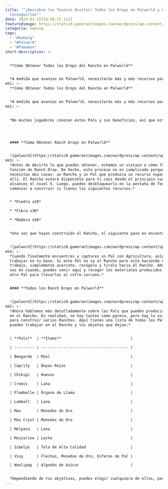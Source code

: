 ```yaml
---
title: '"¡Descubre los Tesoros Ocultos! Todos los Drops en Palworld y Cómo
  Conseguirlos"'
date: 2024-01-25T18:58:17.121Z
featuredimage: https://static0.gamerantimages.com/wordpress/wp-content/uploads/2024/01/ranch-drops-palworld.jpg?q=50&fit=contain&w=1140&h=&dpr=1.5
categoria: Gaming
tags:
  - "#Gaming"
  - "#Palword"
  - "#Pokemon"
short-description: >-
  

  **Cómo Obtener Todos los Drops del Rancho en Palworld**


  *A medida que avanzas en Palworld, necesitarás más y más recursos para la elaboración, construcción de estructuras y venta. Jugadores experime*
mk1: >-
  **Cómo Obtener Todos los Drops del Rancho en Palworld**


  *A medida que avanzas en Palworld, necesitarás más y más recursos para la elaboración, construcción de estructuras y venta. Jugadores experimentados e incluso algunos principiantes intentan automatizar el proceso de obtención de ciertos materiales construyendo un rancho y colocando sus Pals allí si la Agricultura es una de sus Aptitudes Laborales.*
mk2: >-
  

  *No muchos jugadores conocen estos Pals y sus beneficios, así que esta guía proporcionará a los jugadores de Palworld todo lo que necesitan saber sobre todos los drops del rancho y cómo obtenerlos.*




  #### **Cómo Obtener Ranch Drops en Palworld**


  ![palword](https://static0.gamerantimages.com/wordpress/wp-content/uploads/2024/01/ranch-drops-palworld-2.jpg?q=50&fit=crop&w=1500&dpr=1.5 "palword")
mk3: >-
  *Antes de decirte lo que puedes obtener, echemos un vistazo a cómo funciona la
  función de Ranch Drop. De hecho, este proceso no es complicado porque solo
  necesitas dos cosas: un Rancho y un Pal que produzca un recurso específico
  allí. El Rancho estará disponible para ti casi desde el principio cuando
  alcances el nivel 5. Luego, puedes desbloquearlo en la pestaña de Tecnología y
  comenzar a construir si tienes los siguientes recursos:*


  * *Piedra x20*

  * *Fibra x30*

  * *Madera x50*


  *Una vez que hayas construido el Rancho, el siguiente paso es encontrar un Pal para trabajar allí. El requisito principal es la Aptitud Laboral, donde la Agricultura debe estar disponible; de lo contrario, nada funcionará. Afortunadamente, no deberías tener problemas para encontrar Pals así porque puedes encontrarlos desde el principio del juego. Lamball y Chikipi son excelentes opciones.*


  ![palword](https://static0.gamerantimages.com/wordpress/wp-content/uploads/2024/01/ranch-drops-palworld-3.jpg?q=50&fit=crop&w=1500&dpr=1.5 "palword")
mk4: >-
  *Cuando finalmente encuentres y captures un Pal con Agricultura, asígnalo para
  trabajar en tu base. Si este Pal no va al Rancho pero está haciendo otro
  trabajo, simplemente acércate, recógelo y tíralo hacia el Rancho. Ahora, de
  vez en cuando, puedes venir aquí y recoger los materiales producidos o asignar
  otro Pal para llevarlos al cofre cercano.*


  #### **Todos los Ranch Drops en Palworld**


  ![palword](https://static0.gamerantimages.com/wordpress/wp-content/uploads/2024/01/ranch-drops-palworld-4.jpg?q=50&fit=crop&w=1500&dpr=1.5 "palword")
mk5: >-
  *Ahora hablemos más detalladamente sobre los Pals que pueden producir recursos
  en el Rancho. En realidad, no hay tantos como parece, pero hay lo suficiente
  para construir varios Ranchos. Aquí tienes una lista de todos los Pals que
  pueden trabajar en el Rancho y los objetos que dejan:*


  | **Pals**  | **Items**                               |

  | --------- | --------------------------------------- |

  | Beegarde  | Miel                                    |

  | Caprity   | Bayas Rojas                             |

  | Chikipi   | Huevos                                  |

  | Cremis    | Lana                                    |

  | Flambelle | Órgano de Llama                         |

  | Lamball   | Lana                                    |

  | Mau       | Monedas de Oro                          |

  | Mau Cryst | Monedas de Oro                          |

  | Melpaca   | Lana                                    |

  | Mozzarine | Leche                                   |

  | Sibelyx   | Tela de Alta Calidad                    |

  | Vixy      | Flechas, Monedas de Oro, Esferas de Pal |

  | Woolipop  | Algodón de Azúcar                       |


  *Dependiendo de tus objetivos, puedes elegir cualquiera de ellos, pero en nuestra opinión, Vixy es la mejor opción para obtener beneficios constantes. Como puedes ver arriba, este Pal puede producir hasta 3 materiales diferentes, y todos serán muy demandados en tus aventuras, sin contar las flechas si decides cambiar a armas de fuego.*
---
```


